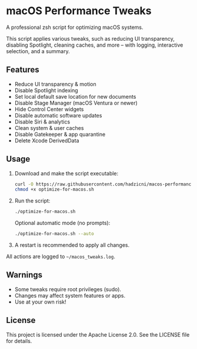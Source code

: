 # macOS Performance Tweaks

A professional zsh script for optimizing macOS systems.

This script applies various tweaks, such as reducing UI transparency, disabling Spotlight, cleaning caches, and more – with logging, interactive selection, and a summary.

## Features

- Reduce UI transparency & motion
- Disable Spotlight indexing
- Set local default save location for new documents
- Disable Stage Manager (macOS Ventura or newer)
- Hide Control Center widgets
- Disable automatic software updates
- Disable Siri & analytics
- Clean system & user caches
- Disable Gatekeeper & app quarantine
- Delete Xcode DerivedData

## Usage

1. Download and make the script executable:

   ```bash
   curl -O https://raw.githubusercontent.com/hadzicni/macos-performance-tweaks/main/optimize-for-macos.sh
   chmod +x optimize-for-macos.sh
   ```

2. Run the script:

   ```bash
   ./optimize-for-macos.sh
   ```

   Optional automatic mode (no prompts):

   ```bash
   ./optimize-for-macos.sh --auto
   ```

3. A restart is recommended to apply all changes.

All actions are logged to `~/macos_tweaks.log`.

## Warnings

- Some tweaks require root privileges (sudo).
- Changes may affect system features or apps.
- Use at your own risk!

## License

This project is licensed under the Apache License 2.0. See the LICENSE file for details.

